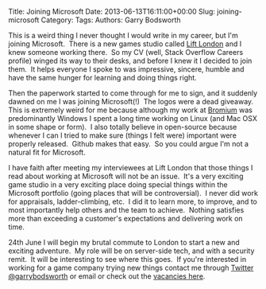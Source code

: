 Title: Joining Microsoft
Date: 2013-06-13T16:11:00+00:00
Slug: joining-microsoft
Category: 
Tags: 
Authors: Garry Bodsworth

This is a weird thing I never thought I would write in my career, but I'm joining Microsoft.&nbsp; There is a new games studio called <a href="http://www.eurogamer.net/articles/2013-01-10-microsoft-announces-lift-london-a-new-developer-focused-on-cloud-games-for-tablets-mobiles-and-tvs">Lift London</a> and I knew someone working there.&nbsp; So my CV (well, Stack Overflow Careers profile) winged its way to their desks, and before I knew it I decided to join them.&nbsp; It helps everyone I spoke to was impressive, sincere, humble and have the same hunger for learning and doing things right.

Then the paperwork started to come through for me to sign, and it suddenly dawned on me I was joining Microsoft(!)&nbsp; The logos were a dead giveaway.&nbsp; This is extremely weird for me because although my work at <a href="http://www.bromium.com/">Bromium</a> was predominantly Windows I spent a long time working on Linux (and Mac OSX in some shape or form).&nbsp; I also totally believe in open-source because whenever I can I tried to make sure (things I felt were) important were properly released.&nbsp; Github makes that easy.&nbsp; So you could argue I'm not a natural fit for Microsoft.

I have faith after meeting my interviewees at Lift London that those things I read about working at Microsoft will not be an issue.&nbsp; It's a very exciting game studio in a very exciting place doing  special things within the Microsoft portfolio (going places that will be  controversial).&nbsp; I never did work for appraisals, ladder-climbing, etc.&nbsp; I did it to learn more, to improve, and to most importantly help others and the team to achieve.&nbsp; Nothing satisfies more than exceeding a customer's expectations and delivering work on time.

24th June I will begin my brutal commute to London to start a new and exciting adventure.&nbsp; My role will be on server-side tech, and with a security remit.&nbsp; It will be interesting to see where this goes.&nbsp; If you're interested in working for a game company trying new things contact me through <a href="https://twitter.com/garrybodsworth">Twitter @garrybodsworth</a> or email or check out the <a href="http://www.microsoft-careers.com/go/IEB-United-Kingdom/343318/?filter=true&amp;title=lift">vacancies here</a>.
